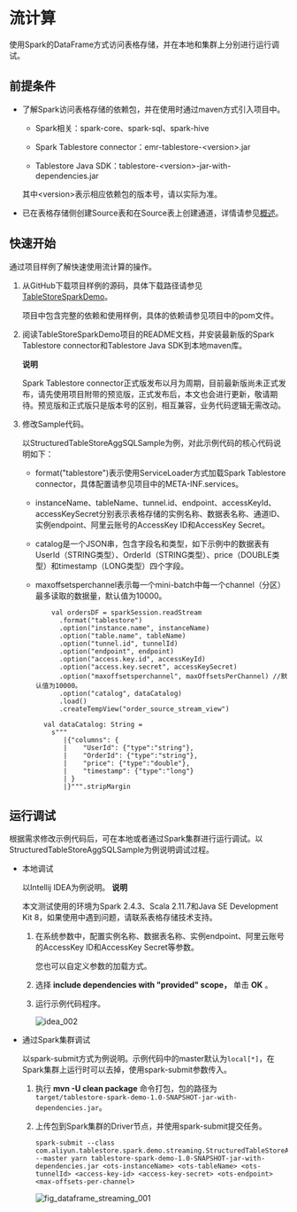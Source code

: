 流计算 
========================

使用Spark的DataFrame方式访问表格存储，并在本地和集群上分别进行运行调试。

前提条件 
-------------------------

* 了解Spark访问表格存储的依赖包，并在使用时通过maven方式引入项目中。

  * Spark相关：spark-core、spark-sql、spark-hive

    
  
  * Spark Tablestore connector：emr-tablestore-\<version\>.jar

    
  
  * Tablestore Java SDK：tablestore-\<version\>-jar-with-dependencies.jar

    
  

  

  其中\<version\>表示相应依赖包的版本号，请以实际为准。
  

* 已在表格存储侧创建Source表和在Source表上创建通道，详情请参见[概述](/intl.zh-CN/快速入门/概述.md)。

  






快速开始 
-------------------------

通过项目样例了解快速使用流计算的操作。

1. 从GitHub下载项目样例的源码，具体下载路径请参见[TableStoreSparkDemo](https://github.com/aliyun/tablestore-examples/tree/master/feature/TableStoreSparkDemo)。

   项目中包含完整的依赖和使用样例，具体的依赖请参见项目中的pom文件。
   

2. 阅读TableStoreSparkDemo项目的README文档，并安装最新版的Spark Tablestore connector和Tablestore Java SDK到本地maven库。

   **说明**

   Spark Tablestore connector正式版发布以月为周期，目前最新版尚未正式发布，请先使用项目附带的预览版，正式发布后，本文也会进行更新，敬请期待。预览版和正式版只是版本号的区别，相互兼容，业务代码逻辑无需改动。
   

3. 修改Sample代码。

   以StructuredTableStoreAggSQLSample为例，对此示例代码的核心代码说明如下：
   * format("tablestore")表示使用ServiceLoader方式加载Spark Tablestore connector，具体配置请参见项目中的META-INF.services。

     
   
   * instanceName、tableName、tunnel.id、endpoint、accessKeyId、accessKeySecret分别表示表格存储的实例名称、数据表名称、通道ID、实例endpoint、阿里云账号的AccessKey ID和AccessKey Secret。

     
   
   * catalog是一个JSON串，包含字段名和类型，如下示例中的数据表有UserId（STRING类型）、OrderId（STRING类型）、price（DOUBLE类型）和timestamp（LONG类型）四个字段。

     
   
   * maxoffsetsperchannel表示每一个mini-batch中每一个channel（分区）最多读取的数据量，默认值为10000。

             val ordersDF = sparkSession.readStream
               .format("tablestore")
               .option("instance.name", instanceName)
               .option("table.name", tableName)
               .option("tunnel.id", tunnelId)
               .option("endpoint", endpoint)
               .option("access.key.id", accessKeyId)
               .option("access.key.secret", accessKeySecret)
               .option("maxoffsetsperchannel", maxOffsetsPerChannel) //默认值为10000。
               .option("catalog", dataCatalog)
               .load()
               .createTempView("order_source_stream_view")
         
           val dataCatalog: String =
             s"""
                |{"columns": {
                |    "UserId": {"type":"string"},
                |    "OrderId": {"type":"string"},
                |    "price": {"type":"double"},
                |    "timestamp": {"type":"long"}
                | }
                |}""".stripMargin

     
   

   






运行调试 
-------------------------

根据需求修改示例代码后，可在本地或者通过Spark集群进行运行调试。以StructuredTableStoreAggSQLSample为例说明调试过程。

* 本地调试

  以Intellij IDEA为例说明。
  **说明**

  本文测试使用的环境为Spark 2.4.3、Scala 2.11.7和Java SE Development Kit 8，如果使用中遇到问题，请联系表格存储技术支持。
  1. 在系统参数中，配置实例名称、数据表名称、实例endpoint、阿里云账号的AccessKey ID和AccessKey Secret等参数。

     您也可以自定义参数的加载方式。
     
  
  2. 选择 **include dependencies with "provided" scope，** 单击 **OK** 。

     
  
  3. 运行示例代码程序。

     ![idea_002](https://static-aliyun-doc.oss-accelerate.aliyuncs.com/assets/img/zh-CN/1168269951/p163831.png)
     
  

  

* 通过Spark集群调试

  以spark-submit方式为例说明。示例代码中的master默认为`local[*]`，在Spark集群上运行时可以去掉，使用spark-submit参数传入。
  1. 执行 **mvn -U clean package** 命令打包，包的路径为`target/tablestore-spark-demo-1.0-SNAPSHOT-jar-with-dependencies.jar`。

     
  
  2. 上传包到Spark集群的Driver节点，并使用spark-submit提交任务。

         spark-submit --class com.aliyun.tablestore.spark.demo.streaming.StructuredTableStoreAggSQLSample --master yarn tablestore-spark-demo-1.0-SNAPSHOT-jar-with-dependencies.jar <ots-instanceName> <ots-tableName> <ots-tunnelId> <access-key-id> <access-key-secret> <ots-endpoint> <max-offsets-per-channel>

     

     ![fig_dataframe_streaming_001](https://static-aliyun-doc.oss-accelerate.aliyuncs.com/assets/img/zh-CN/1168269951/p163832.png)
     
  

  




